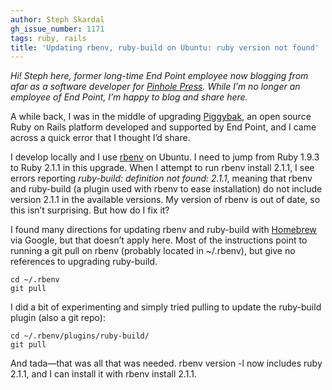 ```yaml
---
author: Steph Skardal
gh_issue_number: 1171
tags: ruby, rails
title: 'Updating rbenv, ruby-build on Ubuntu: ruby version not found'
---
```




*Hi! Steph here, former long-time End Point employee now blogging from afar as a software developer for [Pinhole Press](https://pinholepress.com/). While I’m no longer an employee of End Point, I’m happy to blog and share here.*

A while back, I was in the middle of upgrading [Piggybak](https://github.com/piggybak/piggybak), an open source Ruby on Rails platform developed and supported by End Point, and I came across a quick error that I thought I’d share.

I develop locally and I use [rbenv](https://github.com/sstephenson/rbenv) on Ubuntu. I need to jump from Ruby 1.9.3 to Ruby 2.1.1 in this upgrade. When I attempt to run rbenv install 2.1.1, I see errors reporting *ruby-build: definition not found: 2.1.1*, meaning that rbenv and ruby-build (a plugin used with rbenv to ease installation) do not include version 2.1.1 in the available versions. My version of rbenv is out of date, so this isn’t surprising. But how do I fix it?

I found many directions for updating rbenv and ruby-build with [Homebrew](http://brew.sh/) via Google, but that doesn’t apply here. Most of the instructions point to running a git pull on rbenv (probably located in ~/.rbenv), but give no references to upgrading ruby-build.

```nohighlight
cd ~/.rbenv
git pull
```

I did a bit of experimenting and simply tried pulling to update the ruby-build plugin (also a git repo):

```nohighlight
cd ~/.rbenv/plugins/ruby-build/
git pull
```

And tada—that was all that was needed. rbenv version -l now includes ruby 2.1.1, and I can install it with rbenv install 2.1.1.


